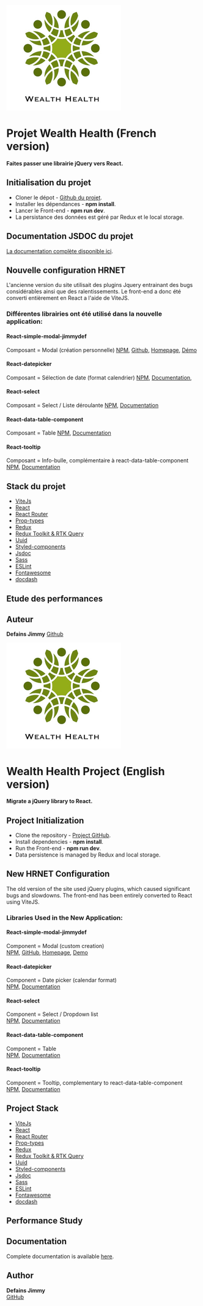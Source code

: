 ![Wealth Health](src/assets/logo-title.png)

# Projet Wealth Health (French version)

**Faites passer une librairie jQuery vers React.**

## Initialisation du projet

- Cloner le dépot - [Github du projet](https://github.com/JimmyDef/Projet-WealthHealth).
- Installer les dépendances - **npm install**.
- Lancer le Front-end - **npm run dev**.
- La persistance des données est géré par Redux et le local storage.

## Documentation JSDOC du projet

[La documentation complète disponible ici](https://jimmydef.github.io/Projet-WealthHealth/).

## Nouvelle configuration HRNET

L'ancienne version du site utilisait des plugins Jquery entrainant des bugs considérables ainsi que des ralentissements. Le front-end a donc été converti entièrement en React a l'aide de ViteJS.

### Différentes librairies ont été utilisé dans la nouvelle application:

#### React-simple-modal-jimmydef

Composant = Modal (création personnelle)
[NPM](https://www.npmjs.com/package/react-simple-modal-jimmydef), [Github](https://github.com/JimmyDef/react-simple-modal-jimmydef), [Homepage](https://github.com/JimmyDef/react-simple-modal-jimmydef#readme), [Démo](https://jimmydef.github.io/react-simple-modal-jimmydef/)

#### React-datepicker

Composant = Sélection de date (format calendrier)
[NPM](https://www.npmjs.com/package/react-datepicker), [Documentation](https://reactdatepicker.com/),

#### React-select

Composant = Select / Liste déroulante
[NPM](https://www.npmjs.com/package/react-select), [Documentation](https://react-select.com/home)

#### React-data-table-component

Composant = Table
[NPM](https://www.npmjs.com/package/react-data-table-component), [Documentation](https://react-data-table-component.netlify.app/?path=/docs/getting-started-intro--docs)

#### React-tooltip

Composant = Info-bulle, complémentaire à react-data-table-component
[NPM](https://www.npmjs.com/package/react-tooltip), [Documentation](https://react-tooltip.com/docs/getting-started)

## Stack du projet

- [ViteJs](https://vitejs.dev/)
- [React ](https://fr.reactjs.org/)
- [React Router ](https://reactrouter.com/)
- [Prop-types](https://www.npmjs.com/package/prop-types)
- [Redux](https://redux.js.org/)
- [Redux Toolkit & RTK Query](https://redux-toolkit.js.org/)
- [Uuid](https://www.npmjs.com/package/uuid)
- [Styled-components](https://www.npmjs.com/package/uuid)
- [Jsdoc](https://jsdoc.app/)
- [Sass](https://sass-lang.com/)
- [ESLint ](https://eslint.org/)
- [Fontawesome ](https://fontawesome.com/)
- [docdash](https://www.npmjs.com/package/docdash)

## Etude des performances

## Auteur

**Defains Jimmy**
[Github](https://github.com/JimmyDef/)

![Wealth Health](src/assets/logo-title.png)

# Wealth Health Project (English version)

**Migrate a jQuery library to React.**

## Project Initialization

- Clone the repository - [Project GitHub](https://github.com/JimmyDef/Projet-WealthHealth).
- Install dependencies - **npm install**.
- Run the Front-end - **npm run dev**.
- Data persistence is managed by Redux and local storage.

## New HRNET Configuration

The old version of the site used jQuery plugins, which caused significant bugs and slowdowns. The front-end has been entirely converted to React using ViteJS.

### Libraries Used in the New Application:

#### React-simple-modal-jimmydef

Component = Modal (custom creation)  
[NPM](https://www.npmjs.com/package/react-simple-modal-jimmydef), [GitHub](https://github.com/JimmyDef/react-simple-modal-jimmydef), [Homepage](https://github.com/JimmyDef/react-simple-modal-jimmydef#readme), [Demo](https://jimmydef.github.io/react-simple-modal-jimmydef/)

#### React-datepicker

Component = Date picker (calendar format)  
[NPM](https://www.npmjs.com/package/react-datepicker), [Documentation](https://reactdatepicker.com/)

#### React-select

Component = Select / Dropdown list  
[NPM](https://www.npmjs.com/package/react-select), [Documentation](https://react-select.com/home)

#### React-data-table-component

Component = Table  
[NPM](https://www.npmjs.com/package/react-data-table-component), [Documentation](https://react-data-table-component.netlify.app/?path=/docs/getting-started-intro--docs)

#### React-tooltip

Component = Tooltip, complementary to react-data-table-component  
[NPM](https://www.npmjs.com/package/react-tooltip), [Documentation](https://react-tooltip.com/docs/getting-started)

## Project Stack

- [ViteJs](https://vitejs.dev/)
- [React](https://reactjs.org/)
- [React Router](https://reactrouter.com/)
- [Prop-types](https://www.npmjs.com/package/prop-types)
- [Redux](https://redux.js.org/)
- [Redux Toolkit & RTK Query](https://redux-toolkit.js.org/)
- [Uuid](https://www.npmjs.com/package/uuid)
- [Styled-components](https://styled-components.com/)
- [Jsdoc](https://jsdoc.app/)
- [Sass](https://sass-lang.com/)
- [ESLint](https://eslint.org/)
- [Fontawesome](https://fontawesome.com/)
- [docdash](https://www.npmjs.com/package/docdash)

## Performance Study

## Documentation

Complete documentation is available [here](https://jimmydef.github.io/Projet-WealthHealth/).

## Author

**Defains Jimmy**  
[GitHub](https://github.com/JimmyDef/)
